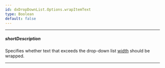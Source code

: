 ```yaml
---
id: dxDropDownList.Options.wrapItemText
type: Boolean
default: false
---
```

---
##### shortDescription
Specifies whether text that exceeds the drop-down list [width](/api-reference/10%20UI%20Widgets/DOMComponent/1%20Configuration/width.md '{basewidgetpath}/Configuration/#width') should be wrapped.

---
